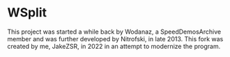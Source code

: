WSplit
======
This project was started a while back by Wodanaz, a SpeedDemosArchive member and was further developed by Nitrofski, in late 2013. This fork was created by me, JakeZSR, in 2022 in an attempt to modernize the program.
